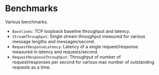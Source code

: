 # Benchmarks

Various benchmarks.

- `Baselines`: TCP loopback baseline throughput and latency.
- `StreamThroughput`: Single stream throughput measured for various message lengths and messages/second.
- `RequestResponseLatency`: Latency of a single request/response measured in latency and requests/second.
- `RequestResponseThroughput`: Throughput of number of request/responses per second for various max number of outstanding requests as a time.
